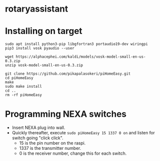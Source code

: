 # rotaryassistant


# Installing on target

```
sudo apt install python3-pip libgfortran3 portaudio19-dev wiringpi
pip3 install vosk pyaudio --user

wget https://alphacephei.com/kaldi/models/vosk-model-small-en-us-0.3.zip
unzip vosk-model-small-en-us-0.3.zip

git clone https://github.com/pikapalasokeri/piHomeEasy.git
cd piHomeEasy
make
sudo make install
cd ..
rm -rf piHomeEasy
```

# Programming NEXA switches

* Insert NEXA plug into wall.
* Quickly thereafter, execute `sudo piHomeEasy 15 1337 0 on` and listen for switch going "click click".
  - 15 is the pin number on the raspi.
  - 1337 is the transmitter number.
  - 0 is the receiver number, change this for each switch.
  

